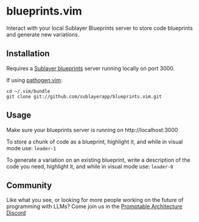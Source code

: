 # blueprints.vim

Interact with your local Sublayer Blueprints server to store code blueprints and
generate new variations.

## Installation

Requires a [Sublayer blueprints](https://github.com/sublayerapp/blueprints) server running locally on port 3000.

If using [pathogen.vim](https://github.com/tpope/vim-pathogen):

```
cd ~/.vim/bundle
git clone git://github.com/sublayerapp/blueprints.vim.git
```

## Usage

Make sure your blueprints server is running on http://localhost:3000

To store a chunk of code as a blueprint, highlight it, and while in visual mode use:
`leader-1`

To generate a variation on an existing blueprint, write a description of the
code you need, highlight it, and while in visual mode use:
`leader-0`

## Community

Like what you see, or looking for more people working on the future of
programming with LLMs? Come join us in the [Promptable Architecture
Discord](https://discord.gg/sjTJszPwXt)
